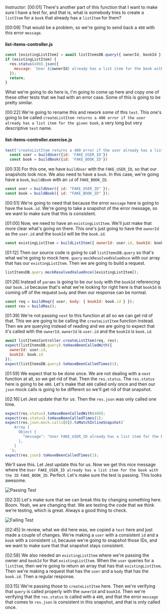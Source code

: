 Instructor: [00:01] There's another part of this function that I want to make sure I have a test for, and that is, what is somebody tries to create a `listItem` for a `book` that already has a `listItem` for them?

[00:09] That would be a problem, so we're going to send back a `400` with this error `message`.

#### list-items-controller.js

```javascript
const [existingListItem] = await listItemsDB.query({ ownerId, bookId });
if (existingListItem) {
  res.status(400).json({
    message: `User ${ownerId} already has a list item for the book with the ID ${bookId}`
  });
  return;
}
```

What we're going to do here is, I'm going to come up here and copy one of these other tests that we had with an error case. Some of this is going to be pretty similar.

[00:22] We're going to rename this and rework some of this `test`. This one's going to be called `createListItem returns a 400 error if the user already has a list item for the given book`, a very long but very descriptive `test` name.

#### list-items-controller.exercise.js

```javascript
test('createListItem returns a 400 error if the user already has a list item for the given book', async () => {
  const user = buildUser({id: 'FAKE_USER_ID'})
  const book = buildBook({id: 'FAKE_BOOK_ID'})
```

[00:33] For this one, we have `buildUser` with the `FAKE_USER_ID`, so that our snapshots look nice. We also need to have a `book`. In this case, we're going have a `book`, `buildBook` with an `id` of `FAKE_BOOK_ID`.

```javascript
const user = buildUser({ id: "FAKE_USER_ID" });
const book = buildBook({ id: "FAKE_BOOK_ID" });
```

[00:51] We're going to need that because the error `message` here is going to have the `book.id`. We're going to take a snapshot of the error message, so we want to make sure that this is consistent.

[01:00] Now, we need to have an `existingListItem`. We'll just make that more clear what's going on there. This one's just going to have the `ownerId` as the `user.id` and the `bookId` will be the `book.id`.

```javascript
const existingListItem = buildListItem({ ownerId: user.id, bookId: book.id });
```

[01:12] Then our source code is going to call `listItemsDB.query` so that's what we're going to mock here. `query` `mockResolvedValueOnce` with our array that has our `existingListItem`. Then we are going to build a request.

```javascript
listItemsDB.query.mockResolvedValueOnce([existingListItem]);
```

[01:26] Instead of `params` is going to be our `body` with the `bookId` referencing our `book.id` because that's what we're looking for right here is that `bookId` is coming off of the request `body` and then our response can be normal.

```javascript
const req = buildReq({ user, body: { bookId: book.id } });
const res = buildRes();
```

[01:39] We're not passing `next` to this function at all so we can get rid of that. This we are going to be calling the `createListItem` function instead. Then we are querying instead of reading and we are going to expect that it's called with the `ownerId`. `ownerId` is `user.id` and the `bookId` is `book.id`.

```javascript
await listItemsController.createListItem(req, res);
expect(listItemsDB.query).toHaveBeenCalledWith({
  ownerId: user.id,
  bookId: book.id
});
expect(listItemsDB.query).toHaveBeenCalledTimes(1);
```

[01:59] We expect that to be done once. We are not dealing with a `next` function at all, so we get rid of that. Then the `res.status`. The `res.status` here is going to be `400`. Let's make that `400` called only once and then our `json` mock calls is going to be different so we'll get rid of that snapshot.

[02:16] Let Jest update that for us. Then the `res.json` was only called one time.

```javascript
expect(res.status).toHaveBeenCalledWith(400);
expect(res.status).toHaveBeenCalledTimes(1);
expect(res.json.mock.calls[0]).toMatchInlineSnapshot(`
    Array [
      Object {
        "message": "User FAKE_USER_ID already has a list item for the book with the ID FAKE_BOOK_ID",
      },
    ]
  `);
expect(res.json).toHaveBeenCalledTimes(1);
```

We'll save this. Let Jest update this for us. Now we get this nice message where the `User FAKE_USER_ID already has a list item for the book with the ID FAKE_BOOK_ID`. Perfect. Let's make sure the test is passing. This looks awesome.

![Passing Test](https://res.cloudinary.com/dg3gyk0gu/image/upload/v1575572534/transcript-images/20_scikit-learn-testing-an-error-case-for-createlistitem-passing.jpg)

[02:33] Let's make sure that we can break this by changing something here. Boom. Yeah, we are changing that. We are testing the code that we think we're testing, which is great. Always a good thing to check.

![Failing Test](https://res.cloudinary.com/dg3gyk0gu/image/upload/v1575572534/transcript-images/20_scikit-learn-testing-an-error-case-for-createlistitem-failing.jpg)

[02:45] In review, what we did here was, we copied a `test` here and just made a couple of changes. We're making a `user` with a consistent `id` and a `book` with a consistent `id`, because we're going to snapshot those IDs, and we want to make sure that that snapshot stays consistent.

[02:58] We also needed an `existingListItem` where we're passing the owner and `bookId` for that `existingListItem`. When the `user` queries for a `listItem`, then we're going to return an array that has that `existingListItem`. Then we're making a request that has the `user` and a `body` that has the `book.id`. Then a regular response.

[03:15] We're passing those to `createListItem` here. Then we're verifying that `query` is called properly with the `ownerId` and `bookId`. Then we're verifying that the `res.status` is called with a `400`, and that the error `message` that comes to `res.json` is consistent in this snapshot, and that is only called once.
